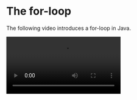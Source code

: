 # The for-loop

The following video introduces a for-loop in Java.

<video src="https://youtu.be/YMJ0snqH0GA"></video>